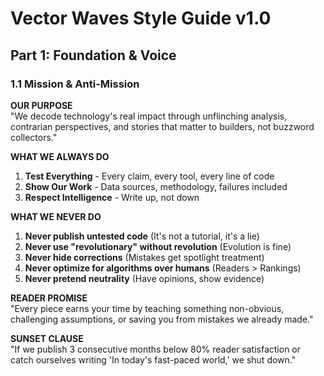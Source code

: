 # Vector Waves Style Guide v1.0
## Part 1: Foundation & Voice

### 1.1 Mission & Anti-Mission

**OUR PURPOSE**  
"We decode technology's real impact through unflinching analysis, contrarian perspectives, and stories that matter to builders, not buzzword collectors."

**WHAT WE ALWAYS DO**
1. **Test Everything** - Every claim, every tool, every line of code
2. **Show Our Work** - Data sources, methodology, failures included  
3. **Respect Intelligence** - Write up, not down

**WHAT WE NEVER DO**
1. **Never publish untested code** (It's not a tutorial, it's a lie)
2. **Never use "revolutionary" without revolution** (Evolution is fine)
3. **Never hide corrections** (Mistakes get spotlight treatment)
4. **Never optimize for algorithms over humans** (Readers > Rankings)
5. **Never pretend neutrality** (Have opinions, show evidence)

**READER PROMISE**  
"Every piece earns your time by teaching something non-obvious, challenging assumptions, or saving you from mistakes we already made."

**SUNSET CLAUSE**  
"If we publish 3 consecutive months below 80% reader satisfaction or catch ourselves writing 'In today's fast-paced world,' we shut down."

